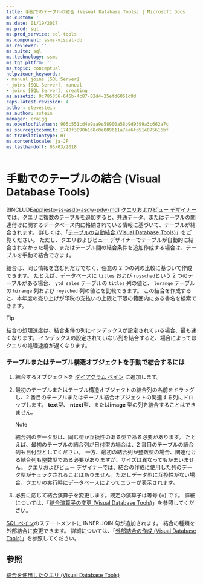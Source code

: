 ```yaml
---
title: 手動でのテーブルの結合 (Visual Database Tools) | Microsoft Docs
ms.custom: ''
ms.date: 01/19/2017
ms.prod: sql
ms.prod_service: sql-tools
ms.component: ssms-visual-db
ms.reviewer: ''
ms.suite: sql
ms.technology: ssms
ms.tgt_pltfrm: ''
ms.topic: conceptual
helpviewer_keywords:
- manual joins [SQL Server]
- joins [SQL Server], manual
- joins [SQL Server], creating
ms.assetid: 9c785356-646b-4c87-82d4-25efd6051d9d
caps.latest.revision: 4
author: stevestein
ms.author: sstein
manager: craigg
ms.openlocfilehash: 905c551cd4e9aa9e58900a58b9d9399a3c662a7c
ms.sourcegitcommit: 1740f3090b168c0e809611a7aa6fd514075616bf
ms.translationtype: HT
ms.contentlocale: ja-JP
ms.lasthandoff: 05/03/2018
---
```

# <a name="join-tables-manually-visual-database-tools"></a>手動でのテーブルの結合 (Visual Database Tools)
[!INCLUDE[appliesto-ss-asdb-asdw-pdw-md](../../includes/appliesto-ss-asdb-asdw-pdw-md.md)]
[クエリおよびビュー デザイナー](../../ssms/visual-db-tools/query-and-view-designer-tools-visual-database-tools.md) では、クエリに複数のテーブルを追加すると、共通データ、またはテーブルの関連付けに関するデータベース内に格納されている情報に基づいて、テーブルが結合されます。 詳しくは、「[テーブルの自動結合 (Visual Database Tools)](../../ssms/visual-db-tools/join-tables-automatically-visual-database-tools.md)」をご覧ください。 ただし、クエリおよびビュー デザイナーでテーブルが自動的に結合されなかった場合、またはテーブル間の結合条件を追加作成する場合は、テーブルを手動で結合できます。  
  
結合は、同じ情報を含む列だけでなく、任意の 2 つの列の比較に基づいて作成できます。 たとえば、データベースに `titles` および `roysched`という 2 つのテーブルがある場合、 `ytd_sales` テーブルの `titles` 列の値と、 `lorange` テーブルの `hirange` 列および `roysched` 列の値とを比較できます。 この結合を作成すると、本年度の売り上げが印税の支払いの上限と下限の範囲内にある書名を検索できます。  
  
> [!TIP]  
> 結合の処理速度は、結合条件の列にインデックスが設定されている場合、最も速くなります。 インデックスの設定されていない列を結合すると、場合によってはクエリの処理速度が遅くなります。  
  
### <a name="to-manually-join-tables-or-table-structured-objects"></a>テーブルまたはテーブル構造オブジェクトを手動で結合するには  
  
1.  結合するオブジェクトを [ダイアグラム ペイン](../../ssms/visual-db-tools/diagram-pane-visual-database-tools.md) に追加します。  
  
2.  最初のテーブルまたはテーブル構造オブジェクトの結合列の名前をドラッグし、2 番目のテーブルまたはテーブル結合オブジェクトの関連する列にドロップします。 **text**型、 **ntext**型、または**image** 型の列を結合することはできません。  
  
    > [!NOTE]  
    > 結合列のデータ型は、同じ型か互換性のある型である必要があります。 たとえば、最初のテーブルの結合列が日付型の場合は、2 番目のテーブルの結合列も日付型としてください。 一方、最初の結合列が整数型の場合、関連付ける結合列も整数型である必要がありますが、サイズは異なってもかまいません。 クエリおよびビュー デザイナーでは、結合の作成に使用した列のデータ型がチェックされることはありません。ただしデータ型に互換性がない場合、クエリの実行時にデータベースによってエラーが表示されます。  
  
3.  必要に応じて結合演算子を変更します。既定の演算子は等号 (=) です。 詳細については、「[結合演算子の変更 (Visual Database Tools)](../../ssms/visual-db-tools/modify-join-operators-visual-database-tools.md)」を参照してください。  
  
[SQL ペイン](../../ssms/visual-db-tools/sql-pane-visual-database-tools.md)のステートメントに INNER JOIN 句が追加されます。 結合の種類を外部結合に変更できます。 詳細については、「[外部結合の作成 (Visual Database Tools)](../../ssms/visual-db-tools/create-outer-joins-visual-database-tools.md)」を参照してください。  
  
## <a name="see-also"></a>参照  
[結合を使用したクエリ (Visual Database Tools)](../../ssms/visual-db-tools/query-with-joins-visual-database-tools.md)  
  
